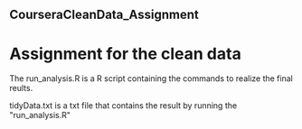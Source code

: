 ## CourseraCleanData_Assignment
# Assignment for the clean data

The run_analysis.R is a R script containing the commands to realize the final reults.


tidyData.txt is a txt file that contains the result by running the "run_analysis.R"
    
